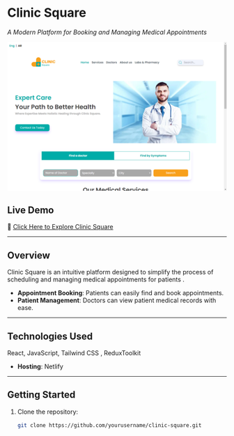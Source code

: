 # **Clinic Square**  
_A Modern Platform for Booking and Managing Medical Appointments_

![Clinic Square Banner](https://github.com/scob337/clinic-square/blob/main/1.png) <!-- يمكنك إضافة صورة توضح التطبيق هنا -->

## **Live Demo**  
🔗 [Click Here to Explore Clinic Square](https://clinic-square.netlify.app/)

---

## **Overview**

Clinic Square is an intuitive platform designed to simplify the process of scheduling and managing medical appointments for  patients .

- **Appointment Booking**: Patients can easily find and book appointments.
- **Patient Management**: Doctors can view patient medical records with ease.


---


## **Technologies Used**

 React, JavaScript, Tailwind CSS , ReduxToolkit

- **Hosting**:  Netlify

---

## **Getting Started**

1. Clone the repository:  
   ```bash
   git clone https://github.com/yourusername/clinic-square.git
